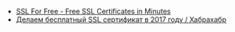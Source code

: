 + [SSL For Free - Free SSL Certificates in Minutes](https://www.sslforfree.com/)
+ [Делаем бесплатный SSL сертификат в 2017 году / Хабрахабр](https://habrahabr.ru/post/324740/)